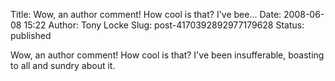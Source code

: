 Title: Wow, an author comment! How cool is that? I've bee...
Date: 2008-06-08 15:22
Author: Tony Locke
Slug: post-4170392892977179628
Status: published

Wow, an author comment! How cool is that? I've been insufferable, boasting to all and sundry about it.

